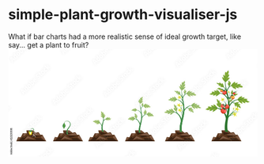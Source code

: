 # simple-plant-growth-visualiser-js
What if bar charts had a more realistic sense of ideal growth target, like say... get a plant to fruit?
![](plants.jpg)
